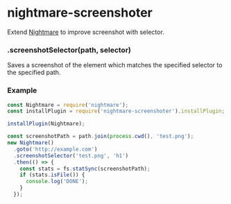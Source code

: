 nightmare-screenshoter
================

Extend [Nightmare](https://github.com/segmentio/nightmare) to improve screenshot with selector.

### .screenshotSelector(path, selector)

Saves a screenshot of the element which matches the specified selector to the specified path.

### Example

```javascript
const Nightmare = require('nightmare');
const installPlugin = require('nightmare-screenshoter').installPlugin;

installPlugin(Nightmare);

const screenshotPath = path.join(process.cwd(), 'test.png');
new Nightmare()
  .goto('http://example.com')
  .screenshotSelector('test.png', 'h1')
  .then(() => {
    const stats = fs.statSync(screenshotPath);
    if (stats.isFile()) {
      console.log('DONE');
    }
  });

```

